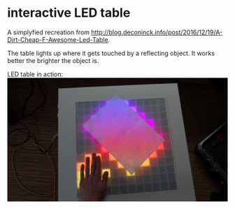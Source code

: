 # interactive LED table

A simplyfied recreation from http://blog.deconinck.info/post/2016/12/19/A-Dirt-Cheap-F-Awesome-Led-Table.

The table lights up where it gets touched by a reflecting object. It works better the brighter the object is.


LED table in action:
![LED table in action](https://github.com/Daniel595/LED_projects_WS28xx/blob/master/interactive_LED_Table/pictures/LED_table.jpg)
